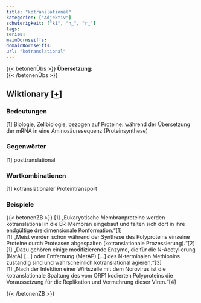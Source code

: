 ```yaml
---
title: "kotranslational"
kategorien: ["Adjektiv"]
schwierigkeit: ["k1", "h_", "r_"]
tags:
series:
mainDornseiffs:
domainDornseiffs:
url: "kotranslational"
---
```


{{< betonenÜbs >}}
**Übersetzung:**  
{{< /betonenÜbs >}}

## Wiktionary [[+](https://de.wiktionary.org/wiki/kotranslational)]

### Bedeutungen
[1] Biologie, Zellbiologie, bezogen auf Proteine: während der Übersetzung der mRNA in eine Aminosäuresequenz (Proteinsynthese)  

### Gegenwörter
[1] posttranslational  

### Wortkombinationen
[1] kotranslationaler Proteintransport  

### Beispiele
{{< betonenZB >}}
[1] „Eukaryotische Membranproteine werden kotranslational in die ER-Membran eingebaut und falten sich dort in ihre endgültige dreidimensionale Konformation.“[1]  
[1] „Meist werden schon während der Synthese des Polyproteins einzelne Proteine durch Proteasen abgespalten (kotranslationale Prozessierung).“[2]  
[1] „Dazu gehören einige modifizierende Enzyme, die für die N-Acetylierung (NatA) […] oder Entfernung (MetAP) […] des N-terminalen Methionins zuständig sind und wahrscheinlich kotranslational agieren.“[3]  
[1] „Nach der Infektion einer Wirtszelle mit dem Norovirus ist die kotranslationale Spaltung des vom ORF1 kodierten Polyproteins die Voraussetzung für die Replikation und Vermehrung dieser Viren.“[4]  

{{< /betonenZB >}}

